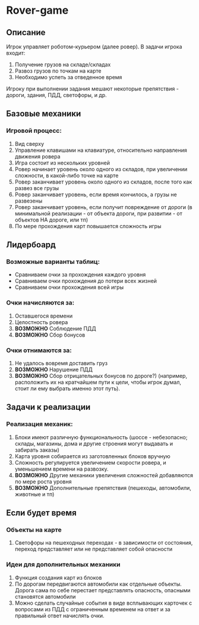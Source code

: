# Rover-game

## Описание

Игрок управляет роботом-курьером (далее ровер). В задачи игрока входит:

1. Получение грузов на складе/складах
2. Развоз грузов по точкам на карте
3. Необходимо успеть за отведенное время

Игроку при выполнении задания мешают некоторые препятствия - дороги, здания, ПДД, светофоры, и др.

## Базовые механики

### Игровой процесс:

1. Вид сверху
2. Управление клавишами на клавиатуре, относительно направления движения ровера
3. Игра состоит из нескольких уровней
4. Ровер начинает уровень около одного из складов, при увеличении сложности, в какой-либо точке на карте
5. Ровер заканчивает уровень около одного из складов, после того как развез все грузы
6. Ровер заканчивает уровень, если время кончилось, а грузы не развезены
7. Ровер заканчивает уровень, если получит повреждение от дороги (в минимальной реализации - от объекта дороги, при развитии - от объектов НА дороге, или тп)
8. По мере прохождения карт повышается сложность игры

## Лидербоард

### Возможные варианты таблиц:

- Сравниваем очки за прохождения каждого уровня
- Сравниваем очки прохождения до потери всех жизней
- Сравниваем очки прохождения всей игры

### Очки начисляются за:

1. Оставшегося времени
2. Целостность ровера
3. **ВОЗМОЖНО** Соблюдение ПДД
4. **ВОЗМОЖНО** Сбор бонусов

### Очки отнимаются за:

1. Не удалось вовремя доставить груз
2. **ВОЗМОЖНО** Нарушение ПДД
3. **ВОЗМОЖНО** Сбор отрицательных бонусов по дороге?) (например, расположить их на кратчайшем пути к цели, чтобы игрок думал, стоит ли ему выбрать именно этот путь).

## Задачи к реализации

### Реализация механик:

1. Блоки имеют различную функциональность (шоссе - небезопасно; склады, магазины, дома и другие строения могут выдавать и забирать заказы)
2. Карта уровня собирается из заготовленных блоков вручную
3. Сложность регулируется увеличением скорости ровера, и уменьшением времени на развозку.
4. **ВОЗМОЖНО** Другие механики увеличения сложностей добавляются по мере роста уровня
5. **ВОЗМОЖНО** Дополнительные препятствия (пешеходы, автомобили, животные и тп)

## Если будет время

### Объекты на карте

1. Светофоры на пешеходных переходах - в зависимости от состояния, переход представляет или не представляет собой опасности

### Идеи для дополнительных механики

1. Функция создания карт из блоков
2. По дорогам передвигаются автомобили как отдельные объекты. Дорога сама по себе перестает представлять опасность, опасными становятся автомобили
3. Можно сделать случайные события в виде всплывающих карточек с вопросами из ПДД с ограниченным временем на ответ и за правильный ответ начислять очки.
